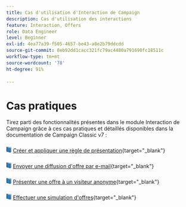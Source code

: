 ```yaml
---
title: Cas d'utilisation d'Interaction de Campaign
description: Cas d'utilisation des interactions
feature: Interaction, Offers
role: Data Engineer
level: Beginner
exl-id: 4ea77a39-f505-4657-be43-a0e2b79ddcdd
source-git-commit: 8eb92dd1cacc321fc79ac4480a791690fc18511c
workflow-type: tm+mt
source-wordcount: '78'
ht-degree: 91%

---
```


# Cas pratiques

Tirez parti des fonctionnalités présentes dans le module Interaction de Campaign grâce à ces cas pratiques et détaillés disponibles dans la documentation de Campaign Classic v7 :

![](../assets/do-not-localize/book.png) [Créer et appliquer une règle de présentation](https://experienceleague.adobe.com/docs/campaign-classic/using/managing-offers/case-study/presentation-rules.html?lang=fr){target="_blank"}

![](../assets/do-not-localize/book.png) [Envoyer une diffusion d&#39;offre par e-mail](https://experienceleague.adobe.com/docs/campaign-classic/using/managing-offers/case-study/offers-on-an-outbound-channel.html?lang=fr){target="_blank"}

![](../assets/do-not-localize/book.png) [Présenter une offre à un visiteur anonyme](https://experienceleague.adobe.com/docs/campaign-classic/using/managing-offers/case-study/offers-on-an-outbound-channel.html?lang=fr){target="_blank"}

![](../assets/do-not-localize/book.png) [Effectuer une simulation d&#39;offres](https://experienceleague.adobe.com/docs/campaign-classic/using/managing-offers/case-study/offers-on-an-outbound-channel.html?lang=fr){target="_blank"}
